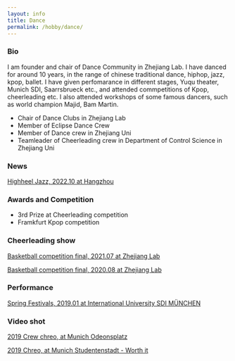 ```yaml
---
layout: info
title: Dance
permalink: /hobby/dance/
---
```



### Bio

I am founder and chair of Dance Community in Zhejiang Lab. I have danced for around 10 years, in the range of chinese traditional dance, hiphop, jazz, kpop, ballet. I have given perfomarance in different stages, Yuqu theater, Munich SDI, Saarrsbrueck etc., and attended commpetitions of Kpop, cheerleading etc. I also attended workshops of some famous dancers, such as world champion Majid, Bam Martin.

* Chair of Dance Clubs in Zhejiang Lab
* Member of Eclipse Dance Crew
* Member of Dance crew in Zhejiang Uni
* Teamleader of Cheerleading crew in Department of Control Science in Zhejiang Uni


### News
[Highheel Jazz, 2022.10 at Hangzhou](https://www.bilibili.com/video/BV1Ht4y1F7cV?share_source=copy_web&vd_source=bb0c9ea17c17051a2d52d79b1b5f5985)


### Awards and Competition

* 3rd Prize at Cheerleading competition
* Framkfurt Kpop competition



### Cheerleading show

[Basketball competition final, 2021.07 at Zhejiang Lab](https://www.bilibili.com/video/BV1n44y1m7An?spm_id_from=333.999.0.0)

[Basketball competition final, 2020.08 at Zhejiang Lab](https://www.bilibili.com/video/BV16V411m7hp?spm_id_from=333.999.0.0)



### Performance

[ Spring Festivals, 2019.01 at International University SDI MÜNCHEN](https://www.bilibili.com/video/BV1Qy4y1q7sW?spm_id_from=333.999.0.0)



### Video shot

[2019 Crew chreo, at Munich Odeonsplatz](https://www.bilibili.com/video/BV1m4411Z7rs?spm_id_from=333.999.0.0)

[2019 Chreo, at Munich Studentenstadt - Worth it](https://www.bilibili.com/video/BV1dJ411h7gM?spm_id_from=333.999.0.0)

